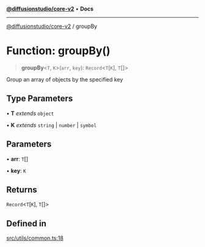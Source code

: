 [**@diffusionstudio/core-v2**](../README.md) • **Docs**

***

[@diffusionstudio/core-v2](../globals.md) / groupBy

# Function: groupBy()

> **groupBy**\<`T`, `K`\>(`arr`, `key`): `Record`\<`T`\[`K`\], `T`[]\>

Group an array of objects by the specified key

## Type Parameters

• **T** *extends* `object`

• **K** *extends* `string` \| `number` \| `symbol`

## Parameters

• **arr**: `T`[]

• **key**: `K`

## Returns

`Record`\<`T`\[`K`\], `T`[]\>

## Defined in

[src/utils/common.ts:18](https://github.com/diffusionstudio/core-v2/blob/ce69ef92917fd6c7f2f6e872cf6c87954dee9b56/src/utils/common.ts#L18)
